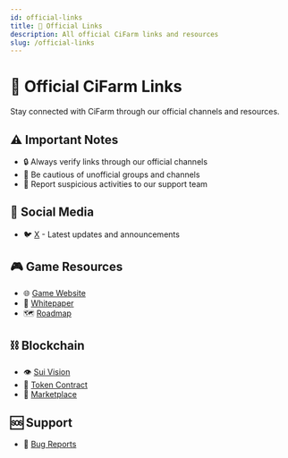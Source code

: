 ```yaml
---
id: official-links
title: 🔗 Official Links
description: All official CiFarm links and resources
slug: /official-links
---
```


# 🔗 Official CiFarm Links

Stay connected with CiFarm through our official channels and resources.

## ⚠️ Important Notes

- 🔒 Always verify links through our official channels
- 🚫 Be cautious of unofficial groups and channels
- 🚨 Report suspicious activities to our support team 

## 📱 Social Media

- 🐦 [X](https://x.com/CifarmOnSol) - Latest updates and announcements

## 🎮 Game Resources

- 🌐 [Game Website](https://cifarm.xyz)
- 📄 [Whitepaper](https://docs.cifarm.xyz)
- 🗺️ [Roadmap](https://cifarm.xyz)

## ⛓️ Blockchain

- 👁️ [Sui Vision](https://cifarm.xyz)
- 💎 [Token Contract](https://cifarm.xyz)
- 🏪 [Marketplace](https://cifarm.xyz)

## 🆘 Support

- 🐛 [Bug Reports](https://github.com/starci-lab/cifarm-wallet/issues)

